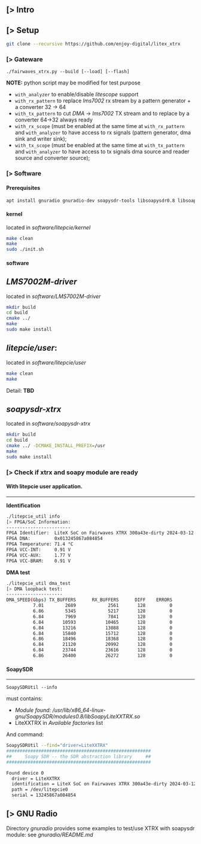 [> Intro
--------

[> Setup
--------

```bash
git clone --recursive https://github.com/enjoy-digital/litex_xtrx
```

### [> Gateware

```
./fairwaves_xtrx.py --build [--load] [--flash]
```

**NOTE:** python script may be modified for test purpose
- `with_analyzer` to enable/disable *litescope* support
- `with_rx_pattern` to replace *lms7002* rx stream by a pattern generator + a converter 32 -> 64
- `with_tx_pattern` to cut *DMA* -> *lms7002* TX stream and to replace by a converter 64->32 always ready
- `with_rx_scope` (must be enabled at the same time at `with_rx_pattern` and `with_analyzer` to have access to rx signals (pattern generator, dma sink and writer sink);
- `with_tx_scope` (must be enabled at the same time at `with_tx_pattern` and `with_analyzer` to have access to tx signals dma source and reader source and converter source);

### [> Software

#### Prerequisites

```bash
apt install gnuradio gnuradio-dev soapysdr-tools libsoapysdr0.8 libsoapysdr-dev libgnuradio-soapy3.10.9
```

#### kernel

located in *software/litepcie/kernel*

```bash
make clean
make
sudo ./init.sh
```

#### software

*LMS7002M-driver*
-----------------

located in *software/LMS7002M-driver*

```bash
mkdir build
cd build
cmake ../
make
sudo make install
```

*litepcie/user*:
------------------------

located in *software/litepcie/user*

```bash
make clean
make
```

Detail: **TBD**

*soapysdr-xtrx*
---------------

located in *software/soapysdr-xtrx*

```bash
mkdir build
cd build
cmake ../ -DCMAKE_INSTALL_PREFIX=/usr
make
sudo make install
```

### [> Check if xtrx and soapy module are ready


#### With litepcie user application.
------------------------------------

**Identification**

```bash
./litepcie_util info
[> FPGA/SoC Information:
------------------------
FPGA Identifier:  LiteX SoC on Fairwaves XTRX 300a43e-dirty 2024-03-12 11:15:36.
FPGA DNA:         0x013245867a084854
FPGA Temperature: 71.4 °C
FPGA VCC-INT:     0.91 V
FPGA VCC-AUX:     1.77 V
FPGA VCC-BRAM:    0.91 V
```

**DMA test**

```bash
./litepcie_util dma_test
[> DMA loopback test:
---------------------
DMA_SPEED(Gbps) TX_BUFFERS      RX_BUFFERS      DIFF    ERRORS
          7.01        2689            2561       128         0
          6.86        5345            5217       128         0
          6.84        7969            7841       128         0
          6.84       10593           10465       128         0
          6.84       13216           13088       128         0
          6.84       15840           15712       128         0
          6.86       18496           18368       128         0
          6.84       21120           20992       128         0
          6.84       23744           23616       128         0
          6.86       26400           26272       128         0
```

#### SoapySDR
-------------

`SoapySDRUtil --info`

must contains:
- *Module found: /usr/lib/x86_64-linux-gnu/SoapySDR/modules0.8/libSoapyLiteXXTRX.so*
- LiteXXTRX in *Available factories* list

And command:
```bash
SoapySDRUtil --find="driver=LiteXXTRX"
######################################################
##     Soapy SDR -- the SDR abstraction library     ##
######################################################

Found device 0
  driver = LiteXXTRX
  identification = LiteX SoC on Fairwaves XTRX 300a43e-dirty 2024-03-12 09:19:59
  path = /dev/litepcie0
  serial = 13245867a084854
```

[> GNU Radio
------------

Directory *gnuradio* provides some examples to test/use XTRX with soapysdr module: see *gnuradio/README.md*